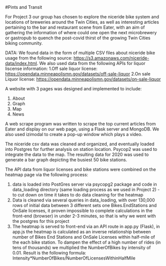 #Pints and Transit

For Project 3 our group has chosen to explore the niceride bike system and locations of breweries around the Twin Cities, as well as interesting articles 
pertaining to the bar and restaurant scene from Eater, with an aim of gathering the information 
of where could one open the next microbrewery or gastropub to quench the post-covid thirst of
the growing Twin Cities biking community.

DATA: 
We found data in the form of multiple CSV files about niceride bike usage from the following 
source: https://s3.amazonaws.com/niceride-data/index.html. We also used data from the following APIs for liquor liscense information: 
  1.Off sale liquor license: https://opendata.minneapolismn.gov/datasets/off-sale-liquor 
  2.On sale Liquor license: https://opendata.minneapolismn.gov/datasets/on-sale-liquor 

A website with 3 pages was designed and implemented to include:
  1. About  
  2. Graph 
  3. Map 
  4. News 

A web scrape program was written to scrape the top current articles from Eater and display on our web page, using a Flask server and MongoDB. We also used izimodal to create a pop-up window which plays a video.

The niceride csv data was cleaned and organized, and eventually loaded into Postgres for further analysis on station location. Psycop2 was used to integrate the data 
to the map. The resulting data for 2020 was used to generate a bar graph depicting the busiest 50 bike stations.

The API data from liquor licenses and bike stations were combined on the heatmap page via the following process:
1. data is loaded into PostGres server via psycopg2 package and code in data_loading directory (same loading process as we used in Project 2) - to cut down on time it takes to do data cleaning for the heatmap
2. Data is cleaned via several queries in data_loading, with over 130,000 rows of initial data between 3 different sets one Bikes.EndStations and OnSale licenses, it proven impossible to complete calculations in the front-end (browser) in under 2-3 minutes, so that is why we went with the postgres for this project 
3. The heatmap is served to front-end via an API route in app.py (Flask), in app.js the heatmap is calculated as an inverse relationship between number of Bikes End Stations and OnSale Licenses within half-mile of the each bike station. To dampen the effect of a high number of rides (in tens of thousands) we multiplied the NumberOfBikes by intensity of 0.01. Result is the following formula:
                       Intensity*NumberOfBikes/NumberOfLicensesWithinHalfMile
                       



